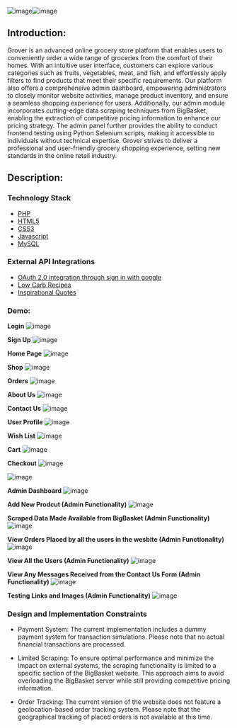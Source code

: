 ![image](https://github.com/Richie-Thakkar/Grover/assets/91325143/efefb2a1-ba02-4583-bb4b-c5cee27c4185)![image](https://github.com/Richie-Thakkar/Grover/assets/91325143/5729ea3d-3422-4328-87d6-88ebba54e311)

## Introduction:
Grover is an advanced online grocery store platform that enables users to conveniently order a wide range of groceries from the comfort of their homes. With an intuitive user interface, customers can explore various categories such as fruits, vegetables, meat, and fish, and effortlessly apply filters to find products that meet their specific requirements. Our platform also offers a comprehensive admin dashboard, empowering administrators to closely monitor website activities, manage product inventory, and ensure a seamless shopping experience for users. Additionally, our admin module incorporates cutting-edge data scraping techniques from        BigBasket, enabling the extraction of competitive pricing information to enhance our pricing strategy. The admin panel further provides the ability to conduct frontend testing using Python Selenium scripts, making it accessible to individuals without technical expertise. Grover strives to deliver a professional and user-friendly grocery shopping experience, setting new standards in the online retail industry.
## Description:
### Technology Stack
- [PHP](https://www.php.net/docs.php)
- [HTML5](https://developer.mozilla.org/en-US/docs/Web/HTML)
- [CSS3](https://developer.mozilla.org/en-US/docs/Learn/CSS)
- [Javascript](https://developer.mozilla.org/en-US/docs/Learn/JavaScript)
- [MySQL](https://www.mysql.com/)

### External API Integrations
- [OAuth 2.0 integration through sign in with google](https://developers.google.com/identity/gsi/web/guides/overview)
- [Low Carb Recipes](https://rapidapi.com/dfskGT/api/low-carb-recipes)
- [Inspirational Quotes](https://rapidapi.com/ipworld/api/quotes-inspirational-quotes-motivational-quotes)

### Demo:
**Login**
![image](https://github.com/Richie-Thakkar/Grover/assets/91325143/c79fb5ea-940a-4317-ab25-db599f0a4908)

**Sign Up**
![image](https://github.com/Richie-Thakkar/Grover/assets/91325143/11d542fc-f59d-4f25-89e2-089c67532dad)

**Home Page**
![image](https://github.com/Richie-Thakkar/Grover/assets/91325143/0203dee2-4690-4ac6-80c5-fc8a20b5e719)

**Shop**
![image](https://github.com/Richie-Thakkar/Grover/assets/91325143/938bc625-7cc5-42c5-b007-271be0ef710f)

**Orders**
![image](https://github.com/Richie-Thakkar/Grover/assets/91325143/2140d4bc-9e36-4038-8b40-55c6c2a1f0f0)

**About Us**
![image](https://github.com/Richie-Thakkar/Grover/assets/91325143/b113461a-bb8a-4fb4-a8eb-d8ee037a6e10)

**Contact Us**
![image](https://github.com/Richie-Thakkar/Grover/assets/91325143/0d37b279-4a60-4a69-b2c2-66b36f0fcc76)

**User Profile**
![image](https://github.com/Richie-Thakkar/Grover/assets/91325143/1e178c91-d7e3-4e19-9ed2-d8b198d7be28)

**Wish List**
![image](https://github.com/Richie-Thakkar/Grover/assets/91325143/ad0810df-5120-475e-a435-d53292b7a7ef)

**Cart**
![image](https://github.com/Richie-Thakkar/Grover/assets/91325143/3acfeecd-c7e9-4de0-a184-3a67f1fe9fa5)

**Checkout**
![image](https://github.com/Richie-Thakkar/Grover/assets/91325143/139344ac-6a6a-4b63-847f-779d59cca75f)

![image](https://github.com/Richie-Thakkar/Grover/assets/91325143/47ad2857-d1ff-47f7-b364-614bb22a713e)

**Admin Dashboard**
![image](https://github.com/Richie-Thakkar/Grover/assets/91325143/29ff2ccf-7e4b-4022-9c7a-ca2fb2bbd439)

**Add New Prodcut (Admin Functionality)**
![image](https://github.com/Richie-Thakkar/Grover/assets/91325143/7d7949fb-38c6-433b-8bff-d85b06135721)

**Scraped Data Made Available from BigBasket (Admin Functionality)**
![image](https://github.com/Richie-Thakkar/Grover/assets/91325143/d70bda85-09ae-4e7f-9ef9-1b829fdb9096)

**View Orders Placed by all the users in the wesbite (Admin Functionality)**
![image](https://github.com/Richie-Thakkar/Grover/assets/91325143/dbac9b98-b3b4-441d-b195-589cdd0d5496)

**View All the Users (Admin Functionality)**
![image](https://github.com/Richie-Thakkar/Grover/assets/91325143/6d7b5293-18cb-4e13-8017-7ecc3d897f13)

**View Any Messages Received from the Contact Us Form (Admin Functionality)**
![image](https://github.com/Richie-Thakkar/Grover/assets/91325143/e4059dd4-c2d4-4a3e-ae97-57095d6d86d1)

**Testing Links and Images (Admin Functionality)**
![image](https://github.com/Richie-Thakkar/Grover/assets/91325143/a5991baf-4cd7-4101-a66b-162dbd2dbc4e)


### Design and Implementation Constraints
- Payment System:
The current implementation includes a dummy payment system for transaction simulations. Please note that no actual financial transactions are processed.

- Limited Scraping:
To ensure optimal performance and minimize the impact on external systems, the scraping functionality is limited to a specific section of the BigBasket website. This approach aims to avoid overloading the BigBasket server while still providing competitive pricing information.

- Order Tracking:
The current version of the website does not feature a geolocation-based order tracking system. Please note that the geographical tracking of placed orders is not available at this time.
